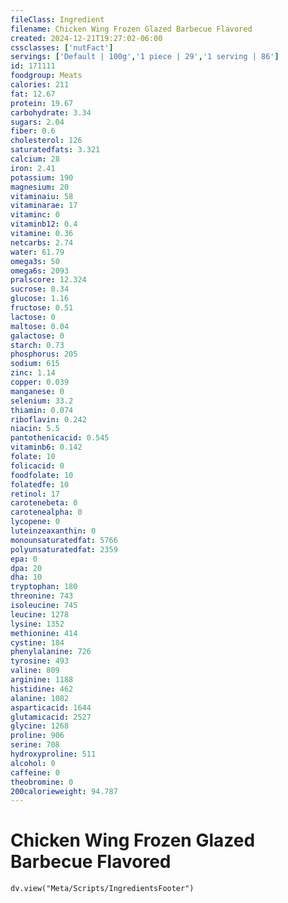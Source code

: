 ```yaml
---
fileClass: Ingredient
filename: Chicken Wing Frozen Glazed Barbecue Flavored
created: 2024-12-21T19:27:02-06:00
cssclasses: ['nutFact']
servings: ['Default | 100g','1 piece | 29','1 serving | 86']
id: 171111
foodgroup: Meats
calories: 211
fat: 12.67
protein: 19.67
carbohydrate: 3.34
sugars: 2.04
fiber: 0.6
cholesterol: 126
saturatedfats: 3.321
calcium: 28
iron: 2.41
potassium: 190
magnesium: 20
vitaminaiu: 58
vitaminarae: 17
vitaminc: 0
vitaminb12: 0.4
vitamine: 0.36
netcarbs: 2.74
water: 61.79
omega3s: 50
omega6s: 2093
pralscore: 12.324
sucrose: 0.34
glucose: 1.16
fructose: 0.51
lactose: 0
maltose: 0.04
galactose: 0
starch: 0.73
phosphorus: 205
sodium: 615
zinc: 1.14
copper: 0.039
manganese: 0
selenium: 33.2
thiamin: 0.074
riboflavin: 0.242
niacin: 5.5
pantothenicacid: 0.545
vitaminb6: 0.142
folate: 10
folicacid: 0
foodfolate: 10
folatedfe: 10
retinol: 17
carotenebeta: 0
carotenealpha: 0
lycopene: 0
luteinzeaxanthin: 0
monounsaturatedfat: 5766
polyunsaturatedfat: 2359
epa: 0
dpa: 20
dha: 10
tryptophan: 180
threonine: 743
isoleucine: 745
leucine: 1278
lysine: 1352
methionine: 414
cystine: 184
phenylalanine: 726
tyrosine: 493
valine: 809
arginine: 1188
histidine: 462
alanine: 1082
asparticacid: 1644
glutamicacid: 2527
glycine: 1268
proline: 906
serine: 708
hydroxyproline: 511
alcohol: 0
caffeine: 0
theobromine: 0
200calorieweight: 94.787
---
```


# Chicken Wing Frozen Glazed Barbecue Flavored

```dataviewjs
dv.view("Meta/Scripts/IngredientsFooter")
```